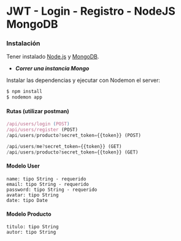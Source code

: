 # JWT - Login - Registro - NodeJS  MongoDB

### Instalación

Tener instalado [Node.js](https://nodejs.org/) y [MongoDB](https://www.mongodb.com/es).

- ***Correr una instancia Mongo***

Instalar las dependencias y ejecutar con Nodemon el server:

```sh
$ npm install
$ nodemon app
```

#### Rutas (utilizar postman)


```js
/api/users/login (POST)
/api/users/register (POST)
/api/users/producto?secret_token={{token}} (POST)

/api/users/me?secret_token={{token}} (GET)
/api/users/producto?secret_token={{token}} (GET)
```
#### Modelo User

```
name: tipo String - requerido
email: tipo String - requerido
password: tipo String - requerido
avatar: tipo String
date: tipo Date
```

#### Modelo Producto

```
titulo: tipo String
autor: tipo String
```